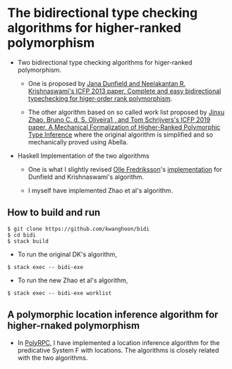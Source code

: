 # The bidirectional type checking algorithms for higher-ranked polymorphism

- Two bidirectional type checking algorithms for higer-ranked polymorphism.

  * One is proposed by [Jana Dunfield and Neelakantan R. Krishnaswami's ICFP 2013 paper, Complete and easy bidirectional typechecking for higer-order rank polymorphism](https://research.cs.queensu.ca/home/jana/papers/bidir/). 

  * The other algorithm based on so called work list proposed by [Jinxu Zhao, Bruno C. d. S. Oliveira1 , and Tom Schrijvers's ICFP 2019 paper, A Mechanical Formalization of Higher-Ranked Polymorphic Type Inference](https://i.cs.hku.hk/~bruno/papers/icfp2019.pdf) where the original algorithm is simplified and so mechanically proved using Abella. 


- Haskell Implementation of the two algorithms

  * One is what I slightly revised [Olle
    Fredriksson](https://ollef.github.io/blog/)'s
    [implementation](https://github.com/ollef/Bidirectional) for
    Dunfield and Krishnaswami's algorithm.

  * I myself have implemented Zhao et al's algorithm. 


## How to build and run

```
$ git clone https://github.com/kwanghoon/bidi
$ cd bidi
$ stack build

```

- To run the original DK's algorithm,

```
$ stack exec -- bidi-exe
```

- To run the new Zhao et al's algorithm,

```
$ stack exec -- bidi-exe worklist
```

## A polymorphic location inference algorithm for higher-rnaked polymorphism

- In [PolyRPC](https://github.com/kwanghoon/polyrpc), I have
  implemented a location inference algorithm for the predicative
  System F with locations. The algorithms is closely related with the
  two algorithms.
